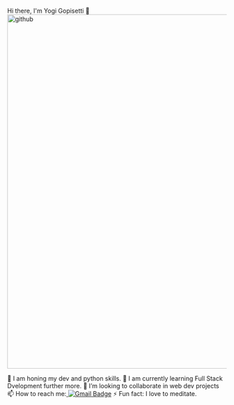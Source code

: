 Hi there, I'm Yogi Gopisetti 👋
<img width="813" alt="github" src="https://github.com/user-attachments/assets/9c0db7e5-1e6a-408b-8f60-d93e6a084b64">

🔭 I am honing my dev and python skills.
🌱 I am currently learning Full Stack Dvelopment further more.
👯 I’m looking to collaborate in web dev projects
📫 How to reach me:<a href="yogigopisetti3075@gmail.com"> <img src="https://camo.githubusercontent.com/ef9e6d40b1ad788ad98f0d378dacdd596ee050fafc36b309e8348d347d5e6228/68747470733a2f2f696d672e736869656c64732e696f2f62616467652f2d476d61696c2d6331343433383f7374796c653d666c61742d737175617265266c6f676f3d476d61696c266c6f676f436f6c6f723d7768697465266c696e6b3d6d61696c746f3a61726a796f373740676d61696c2e636f6d" alt="Gmail Badge" data-canonical-src="https://img.shields.io/badge/-Gmail-c14438?style=flat-square&amp;logo=Gmail&amp;logoColor=white&amp;link=yogigopisetti3075@gmail.com" style="max-width: 100%;"></a>
⚡ Fun fact: I love to meditate.

<!---
corejava336/corejava336 is a ✨ special ✨ repository because its `README.md` (this file) appears on your GitHub profile.
You can click the Preview link to take a look at your changes.
--->
